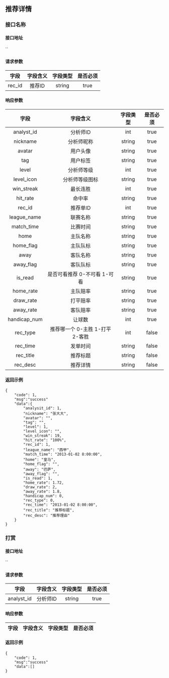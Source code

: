 ## 推荐详情

### 接口名称

#### 接口地址

``

#### 请求参数

| 字段 | 字段含义 | 字段类型 | 是否必须 |
|:----:|:----:|:----:|:----:|
| rec_id | 推荐ID | string | true |

#### 响应参数

| 字段 | 字段含义 | 字段类型 | 是否必须 |
|:----:|:----:|:----:|:----:|
| analyst_id | 分析师ID | int | true |
| nickname | 分析师昵称 | string | true |
| avatar | 用户头像 | string | true |
| tag | 用户标签 | string | true |
| level | 分析师等级 | int | true |
| level_icon | 分析师等级图标 | string | true |
| win_streak | 最长连胜 | int | true |
| hit_rate | 命中率 | string | true |
| rec_id | 推荐单ID | int | true |
| league_name | 联赛名称 | string | true |
| match_time | 比赛时间 | string | true |
| home | 主队名称 | string | true |
| home_flag | 主队队标 | string | true |
| away | 客队名称 | string | true |
| away_flag | 客队队标 | string | true |
| is_read | 是否可看推荐 0-不可看 1-可看 | string | true |
| home_rate | 主队赔率 | string | true |
| draw_rate | 打平赔率 | string | true |
| away_rate | 客队赔率 | string | true |
| handicap_num | 让球数 | int | true |
| rec_type | 推荐哪一个 0-主胜 1-打平 2-客胜 | int | false |
| rec_time | 发单时间 | string | false |
| rec_title | 推荐标题 | string | false |
| rec_desc | 推荐详情 | string | false |

#### 返回示例
````
{
    "code": 1,
    "msg":"success"
    "data":{
        "analysit_id": 1,
        "nickname": "张大大",
        "avatar": "",
        "tag": "",
        "level": 1,
        "level_icon": "",
        "win_streak": 19,
        "hit_rate": "100%",
        "rec_id": 1,
        "league_name": "西甲",
        "match_time": "2013-01-02 8:00:00",
        "home": "皇马",
        "home_flag": "",
        "away": "巴萨",
        "away_flag": "",
        "is_read": 1,
        "home_rate": 1.72,
        "draw_rate": 2,
        "away_rate": 1.8,
        "handicap_num": 0,
        "rec_type": 0,
        "rec_time": "2013-01-02 8:00:00",
        "rec_title": "推荐标题",
        "rec_desc": "推荐理由"
    }
}
````

### 打赏

#### 接口地址

``

#### 请求参数

| 字段 | 字段含义 | 字段类型 | 是否必须 |
|:----:|:----:|:----:|:----:|
| analyst_id | 分析师ID | string | true |

#### 响应参数

| 字段 | 字段含义 | 字段类型 | 是否必须 |
|:----:|:----:|:----:|:----:|

#### 返回示例
````
{
    "code": 1,
    "msg":"success"
    "data":[]
}
````



